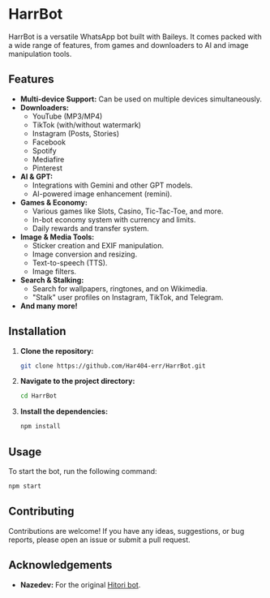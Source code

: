 # HarrBot

HarrBot is a versatile WhatsApp bot built with Baileys. It comes packed with a wide range of features, from games and downloaders to AI and image manipulation tools.

## Features

-   **Multi-device Support:** Can be used on multiple devices simultaneously.
-   **Downloaders:**
    -   YouTube (MP3/MP4)
    -   TikTok (with/without watermark)
    -   Instagram (Posts, Stories)
    -   Facebook
    -   Spotify
    -   Mediafire
    -   Pinterest
-   **AI & GPT:**
    -   Integrations with Gemini and other GPT models.
    -   AI-powered image enhancement (remini).
-   **Games & Economy:**
    -   Various games like Slots, Casino, Tic-Tac-Toe, and more.
    -   In-bot economy system with currency and limits.
    -   Daily rewards and transfer system.
-   **Image & Media Tools:**
    -   Sticker creation and EXIF manipulation.
    -   Image conversion and resizing.
    -   Text-to-speech (TTS).
    -   Image filters.
-   **Search & Stalking:**
    -   Search for wallpapers, ringtones, and on Wikimedia.
    -   "Stalk" user profiles on Instagram, TikTok, and Telegram.
-   **And many more!**

## Installation

1.  **Clone the repository:**
    ```bash
    git clone https://github.com/Har404-err/HarrBot.git
    ```
2.  **Navigate to the project directory:**
    ```bash
    cd HarrBot
    ```
3.  **Install the dependencies:**
    ```bash
    npm install
    ```

## Usage

To start the bot, run the following command:

```bash
npm start
```

## Contributing

Contributions are welcome! If you have any ideas, suggestions, or bug reports, please open an issue or submit a pull request.

## Acknowledgements

-   **Nazedev:** For the original [Hitori bot](https://github.com/nazedev/hitori).
